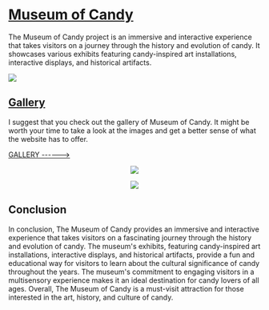# [Museum of Candy](https://candymuseum.vercel.app/)

The Museum of Candy project is an immersive and interactive experience that takes visitors on a journey through the history and evolution of candy. It showcases various exhibits featuring candy-inspired art installations, interactive displays, and historical artifacts.

<img src="https://mir-s3-cdn-cf.behance.net/project_modules/fs/5a8b2f168836769.6441746e539e8.png"/>

## [Gallery](https://www.behance.net/gallery/168836769/Museum-of-Candy)

I suggest that you check out the gallery of Museum of Candy. It might be worth your time to take a look at the images and get a better sense of what the website has to offer.

<a target='_blank' href="https://www.behance.net/gallery/168836769/Museum-of-Candy">GALLERY ------></a>

<p float="left" align="center">
  <img src="https://mir-s3-cdn-cf.behance.net/project_modules/fs/0cce02168836769.6441746e555a2.png" />
</p>

<p float="left" align="center">
  <img src="https://mir-s3-cdn-cf.behance.net/project_modules/fs/7b718c168836769.6441746e54829.png">
</p>

## Conclusion

In conclusion, The Museum of Candy provides an immersive and interactive experience that takes visitors on a fascinating journey through the history and evolution of candy. The museum's exhibits, featuring candy-inspired art installations, interactive displays, and historical artifacts, provide a fun and educational way for visitors to learn about the cultural significance of candy throughout the years. The museum's commitment to engaging visitors in a multisensory experience makes it an ideal destination for candy lovers of all ages. Overall, The Museum of Candy is a must-visit attraction for those interested in the art, history, and culture of candy.



